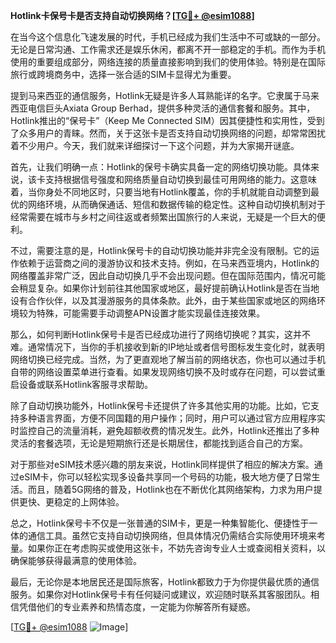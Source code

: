 **Hotlink卡保号卡是否支持自动切换网络？[[TG💪+ @esim1088](https://t.me/s/esim1088)]**

在当今这个信息化飞速发展的时代，手机已经成为我们生活中不可或缺的一部分。无论是日常沟通、工作需求还是娱乐休闲，都离不开一部稳定的手机。而作为手机使用的重要组成部分，网络连接的质量直接影响到我们的使用体验。特别是在国际旅行或跨境商务中，选择一张合适的SIM卡显得尤为重要。

提到马来西亚的通信服务，Hotlink无疑是许多人耳熟能详的名字。它隶属于马来西亚电信巨头Axiata Group Berhad，提供多种灵活的通信套餐和服务。其中，Hotlink推出的“保号卡”（Keep Me Connected SIM）因其便捷性和实用性，受到了众多用户的青睐。然而，关于这张卡是否支持自动切换网络的问题，却常常困扰着不少用户。今天，我们就来详细探讨一下这个问题，并为大家揭开谜底。

首先，让我们明确一点：Hotlink的保号卡确实具备一定的网络切换功能。具体来说，该卡支持根据信号强度和网络质量自动切换到最佳可用网络的能力。这意味着，当你身处不同地区时，只要当地有Hotlink覆盖，你的手机就能自动调整到最优的网络环境，从而确保通话、短信和数据传输的稳定性。这种自动切换机制对于经常需要在城市与乡村之间往返或者频繁出国旅行的人来说，无疑是一个巨大的便利。

不过，需要注意的是，Hotlink保号卡的自动切换功能并非完全没有限制。它的运作依赖于运营商之间的漫游协议和技术支持。例如，在马来西亚境内，Hotlink的网络覆盖非常广泛，因此自动切换几乎不会出现问题。但在国际范围内，情况可能会稍显复杂。如果你计划前往其他国家或地区，最好提前确认Hotlink是否在当地设有合作伙伴，以及其漫游服务的具体条款。此外，由于某些国家或地区的网络环境较为特殊，可能需要手动调整APN设置才能实现最佳连接效果。

那么，如何判断Hotlink保号卡是否已经成功进行了网络切换呢？其实，这并不难。通常情况下，当你的手机接收到新的IP地址或者信号图标发生变化时，就表明网络切换已经完成。当然，为了更直观地了解当前的网络状态，你也可以通过手机自带的网络设置菜单进行查看。如果发现网络切换不及时或存在问题，可以尝试重启设备或联系Hotlink客服寻求帮助。

除了自动切换功能外，Hotlink保号卡还提供了许多其他实用的功能。比如，它支持多种语言界面，方便不同国籍的用户操作；同时，用户可以通过官方应用程序实时监控自己的流量消耗，避免超额收费的情况发生。此外，Hotlink还推出了多种灵活的套餐选项，无论是短期旅行还是长期居住，都能找到适合自己的方案。

对于那些对eSIM技术感兴趣的朋友来说，Hotlink同样提供了相应的解决方案。通过eSIM卡，你可以轻松实现多设备共享同一个号码的功能，极大地方便了日常生活。而且，随着5G网络的普及，Hotlink也在不断优化其网络架构，力求为用户提供更快、更稳定的上网体验。

总之，Hotlink保号卡不仅是一张普通的SIM卡，更是一种集智能化、便捷性于一体的通信工具。虽然它支持自动切换网络，但具体情况仍需结合实际使用环境来考量。如果你正在考虑购买或使用这张卡，不妨先咨询专业人士或查阅相关资料，以确保能够获得最满意的使用体验。

最后，无论你是本地居民还是国际旅客，Hotlink都致力于为你提供最优质的通信服务。如果你对Hotlink保号卡有任何疑问或建议，欢迎随时联系其客服团队。相信凭借他们的专业素养和热情态度，一定能为你解答所有疑惑。

[[TG💪+ @esim1088](https://t.me/s/esim1088) ![Image](https://i.postimg.cc/4NQfJmqS/Snipaste-2025-05-13-00-14-12.png)]